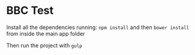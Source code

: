 # BBC Test
Install all the dependencies running:
``npm install``
and then
``bower install``
from inside the main app folder

Then run the project with
``gulp``
